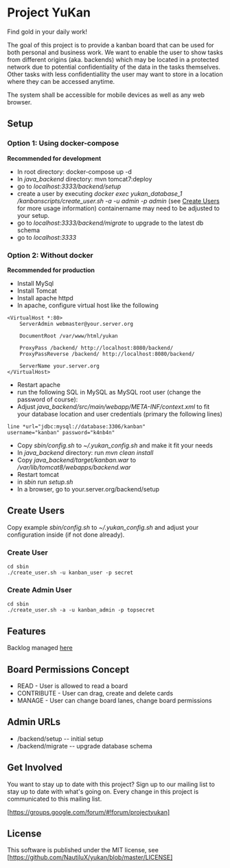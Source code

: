 # Project YuKan

Find gold in your daily work!

The goal of this project is to provide a kanban board that can be used for both personal and business work. We want to enable the user to show tasks from different origins (aka. backends) which may be located in a protected network due to potential confidentiality of the data in the tasks themselves. Other tasks with less confidentiallity the user may want to store in a location where they can be accessed anytime.

The system shall be accessible for mobile devices as well as any web browser.

## Setup
### Option 1: Using docker-compose
**Recommended for development**

- In root directory: docker-compose up -d
- In *java_backend* directory: mvn tomcat7:deploy
- go to *localhost:3333/backend/setup*
- create a user by executing *docker exec yukan_database_1 /kanbanscripts/create_user.sh -a -u admin -p admin* (see [Create Users](#create-users) for more usage information) containername may need to be adjusted to your setup.
- go to *localhost:3333/backend/migrate* to upgrade to the latest db schema
- go to *localhost:3333*

### Option 2: Without docker
**Recommended for production**
- Install MySql
- Install Tomcat
- Install apache httpd
- In apache, configure virtual host like the following
```
<VirtualHost *:80>
    ServerAdmin webmaster@your.server.org

    DocumentRoot /var/www/html/yukan

    ProxyPass /backend/ http://localhost:8080/backend/
    ProxyPassReverse /backend/ http://localhost:8080/backend/

    ServerName your.server.org
</VirtualHost>
```
- Restart apache
- run the following SQL in MySQL as MySQL root user (change the password of course):
- Adjust *java_backend/src/main/webapp/META-INF/context.xml* to fit your database location and user credentials (primary the following lines)
```
line *url="jdbc:mysql://database:3306/kanban"
username="kanban" password="k4nb4n"
```
- Copy *sbin/config.sh* to *~/.yukan_config.sh* and make it fit your needs
- In *java_backend* directory: run *mvn clean install*
- Copy *java_backend/target/kanban.war* to */var/lib/tomcat8/webapps/backend.war*
- Restart tomcat
- in *sbin* run *setup.sh*
- In a browser, go to your.server.org/backend/setup

## Create Users
Copy example *sbin/config.sh* to *~/.yukan_config.sh* and adjust your configuration inside (if not done already).

### Create User
```
cd sbin
./create_user.sh -u kanban_user -p secret
```

### Create Admin User
```
cd sbin
./create_user.sh -a -u kanban_admin -p topsecret
```

## Features
Backlog managed [here](http://yukan.instantbooth.de)

## Board Permissions Concept
- READ - User is allowed to read a board
- CONTRIBUTE - User can drag, create and delete cards
- MANAGE - User can change board lanes, change board permissions

## Admin URLs
- /backend/setup -- initial setup
- /backend/migrate -- upgrade database schema

## Get Involved

You want to stay up to date with this project? Sign up to our mailing list to stay up to date with what's going on. Every change in this project is communicated to this mailing list.

[https://groups.google.com/forum/#!forum/projectyukan]

## License

This software is published under the MIT license, see [https://github.com/NautiluX/yukan/blob/master/LICENSE]
